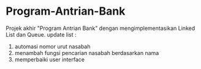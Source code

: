 # Program-Antrian-Bank
Projek akhir "Program Antrian Bank" dengan mengimplementasikan Linked List dan Queue.
update list :
1. automasi nomor urut nasabah
2. menambah fungsi pencarian nasabah berdasarkan nama
3. memperbaiki user interface 
